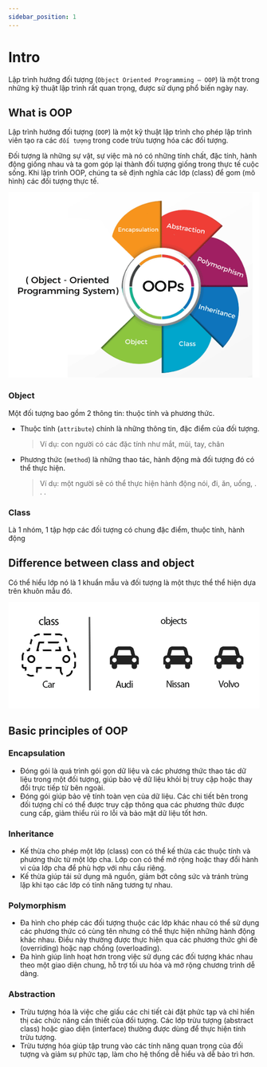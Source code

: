 ```yaml
---
sidebar_position: 1
---
```


# Intro

Lập trình hướng đối tượng (`Object Oriented Programming – OOP`) là một trong những kỹ thuật lập trình rất quan trọng, được sử dụng phổ biến ngày nay.

## What is OOP

Lập trình hướng đối tượng (`OOP`) là một kỹ thuật lập trình cho phép lập trình viên tạo ra các `đối tượng` trong code trừu tượng hóa các đối tượng.

Đối tượng là những sự vật, sự việc mà nó có những tính chất, đặc tính, hành động giống nhau và ta gom góp lại thành đối tượng giống trong thực tế cuộc sống. Khi lập trình OOP, chúng ta sẽ định nghĩa các lớp (class) để gom (mô hình) các đối tượng thực tế.

![ex1](../images/ex1.png)

### Object

Một đối tượng bao gồm 2 thông tin: thuộc tính và phương thức.

- Thuộc tính (`attribute`) chính là những thông tin, đặc điểm của đối tượng.

  > Ví dụ: con người có các đặc tính như mắt, mũi, tay, chân

- Phương thức (`method`) là những thao tác, hành động mà đối tượng đó có thể thực hiện.

  > Ví dụ: một người sẽ có thể thực hiện hành động nói, đi, ăn, uống, . . .

### Class

Là 1 nhóm, 1 tập hợp các đối tượng có chung đặc điểm, thuộc tính, hành động

## Difference between class and object

Có thể hiểu lớp nó là 1 khuẩn mẫu và đối tượng là một thực thể thể hiện dựa trên khuôn mẫu đó.

![ex2](../images/ex2.png)

## Basic principles of OOP

### Encapsulation

- Đóng gói là quá trình gói gọn dữ liệu và các phương thức thao tác dữ liệu trong một đối tượng, giúp bảo vệ dữ liệu khỏi bị truy cập hoặc thay đổi trực tiếp từ bên ngoài.
- Đóng gói giúp bảo vệ tính toàn vẹn của dữ liệu. Các chi tiết bên trong đối tượng chỉ có thể được truy cập thông qua các phương thức được cung cấp, giảm thiểu rủi ro lỗi và bảo mật dữ liệu tốt hơn.

### Inheritance

- Kế thừa cho phép một lớp (class) con có thể kế thừa các thuộc tính và phương thức từ một lớp cha. Lớp con có thể mở rộng hoặc thay đổi hành vi của lớp cha để phù hợp với nhu cầu riêng.
- Kế thừa giúp tái sử dụng mã nguồn, giảm bớt công sức và tránh trùng lặp khi tạo các lớp có tính năng tương tự nhau.

### Polymorphism

- Đa hình cho phép các đối tượng thuộc các lớp khác nhau có thể sử dụng các phương thức có cùng tên nhưng có thể thực hiện những hành động khác nhau. Điều này thường được thực hiện qua các phương thức ghi đè (overriding) hoặc nạp chồng (overloading).
- Đa hình giúp linh hoạt hơn trong việc sử dụng các đối tượng khác nhau theo một giao diện chung, hỗ trợ tối ưu hóa và mở rộng chương trình dễ dàng.

### Abstraction

- Trừu tượng hóa là việc che giấu các chi tiết cài đặt phức tạp và chỉ hiển thị các chức năng cần thiết của đối tượng. Các lớp trừu tượng (abstract class) hoặc giao diện (interface) thường được dùng để thực hiện tính trừu tượng.
- Trừu tượng hóa giúp tập trung vào các tính năng quan trọng của đối tượng và giảm sự phức tạp, làm cho hệ thống dễ hiểu và dễ bảo trì hơn.
